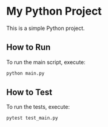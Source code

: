 # My Python Project

This is a simple Python project.

## How to Run

To run the main script, execute:
```bash
python main.py
```

## How to Test

To run the tests, execute:
```bash
pytest test_main.py
```
